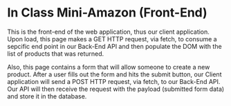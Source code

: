 # In Class Mini-Amazon (Front-End)

This is the front-end of the web application, thus our client application. Upon load, this page makes a GET HTTP request, via fetch, to consume a sepcific end point in our Back-End API and then populate the DOM with the list of products that was returned.


Also, this page contains a form that will allow someone to create a new product. After a user fills out the form and hits the submit button, our Client application will send a POST HTTP request, via fetch, to our Back-End API. Our API will then receive the request with the payload (submitted form data) and store it in the database.


